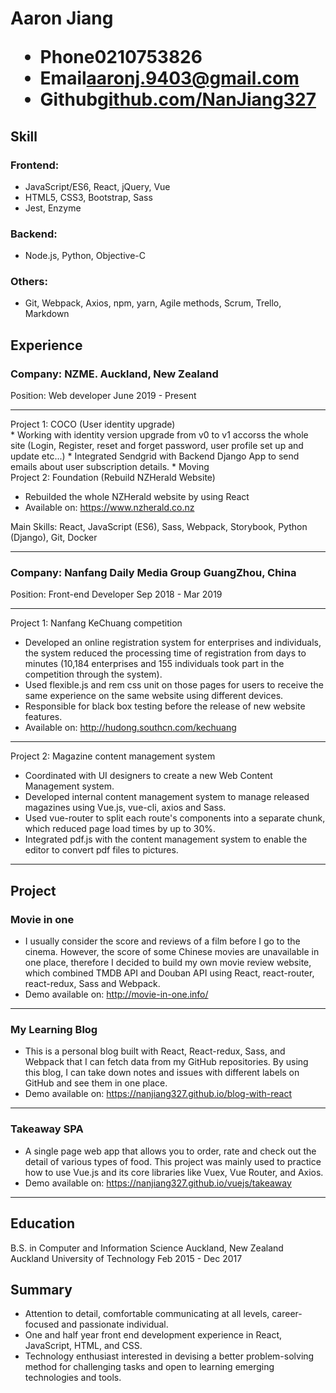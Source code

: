 <h1>
  <span>Aaron Jiang</span>
  <ul>
    <li><span>Phone</span>0210753826</li>
    <li><span>Email</span><a href="mailto:aaronj.9403@gmail.com">aaronj.9403@gmail.com</a></li>
    <li><span>Github</span><a href="https://www.github.com/NanJiang327" target='_blank'>github.com/NanJiang327</a></li>
  </ul>
</h1>

## Skill
### Frontend: 
* JavaScript/ES6, React, jQuery, Vue
* HTML5, CSS3, Bootstrap, Sass
* Jest, Enzyme

### Backend: 
* Node.js, Python, Objective-C

### Others:
* Git, Webpack, Axios, npm, yarn, Agile methods, Scrum, Trello, Markdown

## Experience
### Company: NZME. <span class="right red">Auckland, New Zealand</span>
<span class="bold">Position: Web developer</span>
<span class="right">June 2019 - Present</span>

---

<div class="sub-project">Project 1: COCO (User identity upgrade)</div>
* Working with identity version upgrade from v0 to v1 accorss the whole site (Login, Register, reset and forget password, user profile set up and update etc...)
* Integrated Sendgrid with Backend Django App to send emails about user subscription details.
* Moving 

<div class="sub-project">Project 2: Foundation (Rebuild NZHerald Website)</div>

* Rebuilded the whole NZHerald website by using React
* Available on: <a href="https://www.nzherald.co.nz/" target="_blank">https://www.nzherald.co.nz</a>

<span class="skill-set">Main Skills: React, JavaScript (ES6), Sass, Webpack, Storybook, Python (Django), Git, Docker</span>

---

### Company: Nanfang Daily Media Group <span class="right red">GuangZhou, China</span>
<span class="bold">Position: Front-end Developer</span>
<span class="right">Sep 2018 - Mar 2019 </span>

---

<div class="sub-project">Project 1:  Nanfang KeChuang competition</div>

*  Developed an online registration system for enterprises and individuals, the system reduced the processing time of registration from days to minutes (10,184 enterprises and 155 individuals took part in the competition through the system).
* Used flexible.js and rem css unit on those pages for users to receive the same experience on the same website using different devices.
* Responsible for black box testing before the release of new website features.
* Available on: <a href="http://hudong.southcn.com/kechuang/" target="_blank">http://hudong.southcn.com/kechuang</a>

---

<div class="sub-project">Project 2: Magazine content management system</div>

* Coordinated with UI designers to create a new Web Content Management system.
* Developed internal content management system to manage released magazines using Vue.js, vue-cli, axios and Sass.
* Used vue-router to split each route's components into a separate chunk, which reduced page load times by up to 30%.
* Integrated pdf.js with the content management system to enable the editor to convert pdf files to pictures.

---

## Project
### Movie in one
* I usually consider the score and reviews of a film before I go to the cinema. However, the score of some Chinese movies are unavailable in one place, therefore I decided to build my own movie review website, which combined TMDB API and Douban API using React, react-router, react-redux, Sass and Webpack.
* Demo available on: <a href="http://movie-in-one.info/" target='_blank'>http://movie-in-one.info/</a>

---

### My Learning Blog
* This is a personal blog built with React, React-redux, Sass, and Webpack that I can fetch data from my GitHub repositories. By using this blog, I can take down notes and issues with different labels on GitHub and see them in one place.
* Demo available on: <a href="https://nanjiang327.github.io/blog-with-react" target='_blank'>https://nanjiang327.github.io/blog-with-react</a>

---

### Takeaway SPA
* A single page web app that allows you to order, rate and check out the detail of various types of food. This project was mainly used to practice how to use Vue.js and its core libraries like Vuex, Vue Router, and Axios.
* Demo available on: <a href="https://nanjiang327.github.io/vuejs/takeaway" target='_blank'>https://nanjiang327.github.io/vuejs/takeaway</a>

---

## Education
<span class="bold">B.S. in Computer and Information Science</span> <span class="right red">Auckland, New Zealand</span>
<br>
<span>Auckland University of Technology</span>
<span class="right">Feb 2015 - Dec 2017</span>

## Summary
* Attention to detail, comfortable communicating at all levels, career-focused and passionate individual.
* One and half year front end development experience in React, JavaScript, HTML, and CSS.
* Technology enthusiast interested in devising a better problem-solving method for challenging tasks and open to learning emerging technologies and tools.